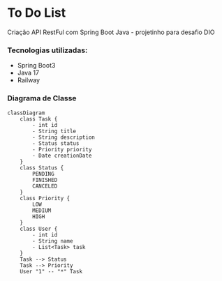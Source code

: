 # To Do List
Criação API RestFul com Spring Boot Java - projetinho para desafio DIO

### Tecnologias utilizadas: 
  - Spring Boot3
  - Java 17
  - Railway 

### Diagrama de Classe

````mermaid
classDiagram
    class Task {
        - int id
        - String title
        - String description
        - Status status
        - Priority priority
        - Date creationDate
    }
    class Status {
        PENDING
        FINISHED
        CANCELED
    }
    class Priority {
        LOW
        MEDIUM
        HIGH
    }
    class User {
        - int id
        - String name
        - List<Task> task
    }
    Task --> Status
    Task --> Priority
    User "1" -- "*" Task

